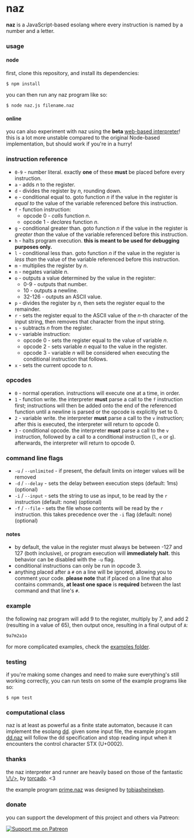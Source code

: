 # naz
**naz** is a JavaScript-based esolang where every instruction is named by a number and a letter.

### usage

#### node
first, clone this repository, and install its dependencies:

```
$ npm install
```

you can then run any naz program like so:

```
$ node naz.js filename.naz
```

#### online
you can also experiment with naz using the **beta** [web-based interpreter](https://sporeball.dev/naz)! this is a lot more unstable compared to the original Node-based implementation, but should work if you're in a hurry!

### instruction reference
- `0-9` - number literal. exactly **one** of these **must** be placed before every instruction.
- `a` - adds *n* to the register.
- `d` - divides the register by *n*, rounding down.
- `e` - conditional equal to. goto function *n* if the value in the register is *equal to* the value of the variable referenced before this instruction.
- `f` - function instruction:
  - opcode 0 - *calls* function *n*.
  - opcode 1 - *declares* function *n*.
- `g` - conditional greater than. goto function *n* if the value in the register is *greater than* the value of the variable referenced before this instruction.
- `h` - halts program execution. **this is meant to be used for debugging purposes only.**
- `l` - conditional less than. goto function *n* if the value in the register is *less than* the value of the variable referenced before this instruction.
- `m` - multiplies the register by *n*.
- `n` - negates variable *n*.
- `o` - outputs a value determined by the value in the register:
  - 0-9 - outputs that number.
  - 10 - outputs a newline.
  - 32-126 - outputs an ASCII value.
- `p` - divides the register by *n*, then sets the register equal to the remainder.
- `r` - sets the register equal to the ASCII value of the *n*-th character of the input string, then removes that character from the input string.
- `s` - subtracts *n* from the register.
- `v` - variable instruction:
  - opcode 0 - sets the register equal to the value of variable *n*.
  - opcode 2 - sets variable *n* equal to the value in the register.
  - opcode 3 - variable *n* will be considered when executing the conditional instruction that follows.
- `x` - sets the current opcode to *n*.

### opcodes
- `0` - normal operation. instructions will execute one at a time, in order.
- `1` - function write. the interpreter **must** parse a call to the `f` instruction first; instructions will then be added onto the end of the referenced function until a newline is parsed or the opcode is explicitly set to 0.
- `2` - variable write. the interpreter **must** parse a call to the `v` instruction; after this is executed, the interpreter will return to opcode 0.
- `3` - conditional opcode. the interpreter **must** parse a call to the `v` instruction, followed by a call to a conditional instruction (`l`, `e` or `g`). afterwards, the interpreter will return to opcode 0.

### command line flags
- `-u` / `--unlimited` - if present, the default limits on integer values will be removed
- `-d` / `--delay` - sets the delay between execution steps (default: 1ms) (optional)
- `-i` / `--input` - sets the string to use as input, to be read by the `r` instruction (default: none) (optional)
- `-f` / `--file` - sets the file whose contents will be read by the `r` instruction. this takes precedence over the `-i` flag (default: none) (optional)

#### notes
- by default, the value in the register must always be between -127 and 127 (both inclusive), or program execution will **immediately halt**. this behavior can be disabled with the `-u` flag.
- conditional instructions can only be run in opcode 3.
- anything placed after a `#` on a line will be ignored, allowing you to comment your code. **please note** that if placed on a line that also contains commands, **at least one space** is **required** between the last command and that line's `#`.


### example
the following naz program will add 9 to the register, multiply by 7, and add 2 (resulting in a value of 65), then output once, resulting in a final output of `A`:

```
9a7m2a1o
```

for more complicated examples, check the [examples folder](https://github.com/sporeball/naz/tree/master/examples).

### testing
if you're making some changes and need to make sure everything's still working correctly, you can run tests on some of the example programs like so:

```
$ npm test
```

### computational class
naz is at least as powerful as a finite state automaton, because it can implement the esolang [dd](https://esolangs.org/wiki/Dd). given some input file, the example program [dd.naz](https://github.com/sporeball/naz/blob/master/examples/dd.naz) will follow the dd specification and stop reading input when it encounters the control character STX (U+0002).

### thanks
the naz interpreter and runner are heavily based on those of the fantastic [\\/\\/>](https://github.com/torcado194/worm), by [torcado](https://github.com/torcado194). <3

the example program [prime.naz](https://github.com/sporeball/naz/blob/master/examples/prime.naz) was designed by [tobiasheineken](https://github.com/tobiasheineken).

### donate
you can support the development of this project and others via Patreon:

[![Support me on Patreon](https://img.shields.io/endpoint.svg?url=https%3A%2F%2Fshieldsio-patreon.vercel.app%2Fapi%3Fusername%3Dsporeball%26type%3Dpledges%26suffix%3D%252Fmonth&style=for-the-badge)](https://patreon.com/sporeball)
